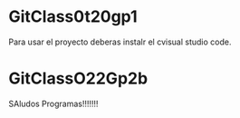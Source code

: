 # GitClass0t20gp1

Para usar el proyecto deberas instalr el cvisual studio code.
# GitClassO22Gp2b

SAludos Programas!!!!!!!
